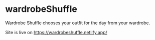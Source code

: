 # wardrobeShuffle
Wardrobe Shuffle chooses your outfit for the day from your wardrobe.

Site is live on https://wardrobeshuffle.netlify.app/
